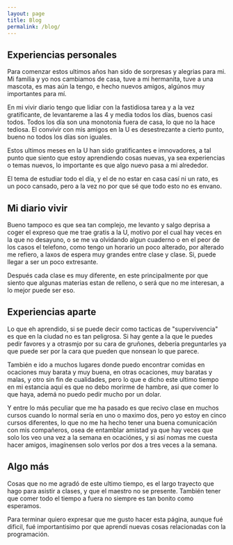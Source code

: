 ```yaml
---
layout: page
title: Blog
permalink: /blog/
---
```


Experiencias personales
--

Para comenzar estos ultimos años han sido de sorpresas y alegrias para mi. Mi familia y yo nos cambiamos de casa, tuve a mi hermanita, tuve a una mascota, es mas aún la tengo, e hecho nuevos amigos, algúnos muy importantes para mí.

En mi vivir diario tengo que lidiar con la fastidiosa tarea y a la vez gratificante, de levantareme a las 4 y media todos los días, buenos casi todos. Todos los día son una monotonia fuera de casa, lo que no la hace tediosa. El convivir con mis amigos en la U es desestrezante a cierto punto, bueno no todos los días son iguales.

Estos ultimos meses en la U han sido gratificantes e imnovadores, a tal punto que siento que estoy aprendiendo cosas nuevas, ya sea experiencias o temas nuevos, lo importante es que algo nuevo pasa a mi alrededor.

El tema de estudiar todo el día, y el de no estar en casa casí ni un rato, es un poco cansado, pero a la vez no por que sé que todo esto no es envano.


Mi diario vivir
--

Bueno tampoco es que sea tan complejo, me levanto y salgo deprisa a coger el expreso que me trae gratis a la U, motivo por el cual hay veces en la que no desayuno, o se me va olvidando algun cuaderno o en el peor de los casos el telefono, como tengo un horario un poco alterado, por alterado me refiero, a laxos de espera muy grandes entre clase y clase. Si, puede llegar a ser un poco extresante.

Después cada clase es muy diferente, en este principalmente por que siento que algunas materias estan de relleno, o será que no me interesan, a lo mejor puede ser eso.


Experiencias aparte
--

Lo que eh aprendido, si se puede decir como tacticas de "supervivencia"
es que en la ciudad no es tan peligrosa. Si hay gente  a la que le puedes pedir favores y a otrasmjo por su cara de gruñones, debería preguntarles ya que puede ser por la cara que pueden que nonsean lo que parece. 

También e ido a muchos lugares donde puedo encontrar comidas en ocaciones muy barata y muy buena, en otras ocaciones, muy baratas y malas, y otro sin fin de cualidades, pero lo que e dicho este ultimo tiempo en mi estancia aquí es que no debo morirme de hambre, asi que comer lo que haya, ademá no puedo pedir mucho por un dolar. 

Y entre lo más peculiar que me ha pasado es que recivo clase en muchos cursos cuando lo normal sería en uno o maximo dos, pero yo estoy en cinco cursos diferentes, lo que no me ha hecho tener una buena comunicación con mis compañeros,  osea de entamblar amistad ya que hay veces que solo los veo una vez a la semana en ocaciónes, y si así nomas me cuesta hacer amigos, imagínensen solo verlos por dos a tres veces a la semana. 


Algo más
--

Cosas que no me agradó de este ultimo tiempo, es el largo trayecto que hago para asistir a clases, y que el maestro no se presente.
También tener que comer todo el tiempo a fuera no siempre es tan bonito como esperamos.

Para terminar quiero expresar que me gusto hacer esta página, aunque fué dificil, fué importantisimo por que aprendí nuevas cosas relacionadas con la programación.
